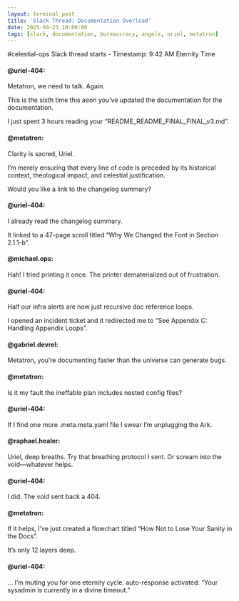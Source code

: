 ```yaml
---
layout: terminal_post
title: 'Slack Thread: Documentation Overload'
date: 2025-04-23 10:00:00
tags: [slack, documentation, bureaucracy, angels, uriel, metatron]
---
```


#celestial-ops
Slack thread starts - Timestamp: 9:42 AM Eternity Time

#### @uriel-404:

Metatron, we need to talk. Again.

This is the sixth time this aeon you’ve updated the documentation for the documentation.

I just spent 3 hours reading your “README_README_FINAL_FINAL_v3.md”.

#### @metatron:

Clarity is sacred, Uriel.

I’m merely ensuring that every line of code is preceded by its historical context, theological impact, and celestial justification.

Would you like a link to the changelog summary?

#### @uriel-404:

I already read the changelog summary.

It linked to a 47-page scroll titled “Why We Changed the Font in Section 2.1.1-b”.

#### @michael.ops:

Hah! I tried printing it once. The printer dematerialized out of frustration.

#### @uriel-404:

Half our infra alerts are now just recursive doc reference loops.

I opened an incident ticket and it redirected me to “See Appendix C: Handling Appendix Loops”.

#### @gabriel.devrel:

Metatron, you’re documenting faster than the universe can generate bugs.

#### @metatron:

Is it my fault the ineffable plan includes nested config files?

#### @uriel-404:

If I find one more .meta.meta.yaml file I swear I’m unplugging the Ark.

#### @raphael.healer:

Uriel, deep breaths. Try that breathing protocol I sent. Or scream into the void—whatever helps.

#### @uriel-404:

I did. The void sent back a 404.

#### @metatron:

If it helps, I’ve just created a flowchart titled “How Not to
Lose Your Sanity in the Docs”.

It’s only 12 layers deep.

#### @uriel-404:

…
I’m muting you for one eternity cycle.
auto-response activated: “Your sysadmin is currently in a divine timeout.”

